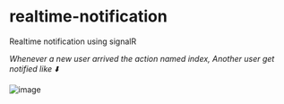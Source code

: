 # realtime-notification
Realtime notification using signalR

_Whenever a new user arrived the action named index, Another user get notified like ⬇️_

![image](https://user-images.githubusercontent.com/71131016/174949963-cfb2ec73-a52f-439d-9dae-ef43bc43f884.png)

